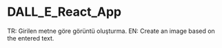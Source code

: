 # DALL_E_React_App
 TR: Girilen metne göre görüntü oluşturma. EN: Create an image based on the entered text.
